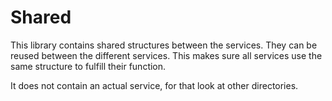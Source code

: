 # Shared

This library contains shared structures between the services.
They can be reused between the different services.
This makes sure all services use the same structure to fulfill their function.

It does not contain an actual service, for that look at other directories.
